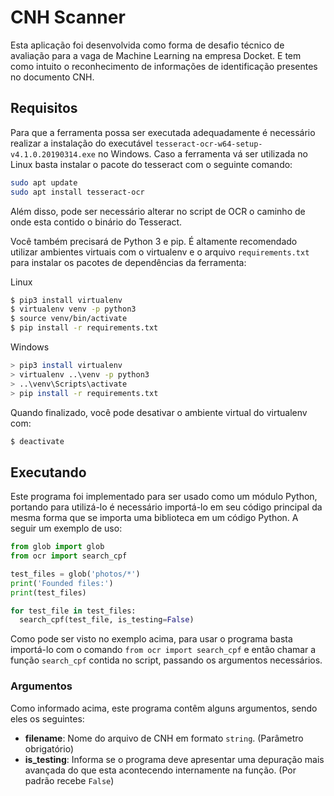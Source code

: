 # CNH Scanner

Esta aplicação foi desenvolvida como forma de desafio técnico de avaliação para a vaga de Machine Learning na empresa Docket. E tem como intuito o reconhecimento de informações de identificação presentes no documento CNH.

## Requisitos

Para que a ferramenta possa ser executada adequadamente é necessário realizar a instalação do executável ``tesseract-ocr-w64-setup-v4.1.0.20190314.exe`` no Windows. Caso a ferramenta vá ser utilizada no Linux basta instalar o pacote do tesseract com o seguinte comando:

```bash
sudo apt update
sudo apt install tesseract-ocr
```

Além disso, pode ser necessário alterar no script de OCR o caminho de onde esta contido o binário do Tesseract.

Você também precisará de Python 3 e pip. É altamente recomendado utilizar ambientes virtuais com o virtualenv e o arquivo `requirements.txt` para instalar os pacotes de dependências da ferramenta:

Linux

```bash
$ pip3 install virtualenv
$ virtualenv venv -p python3
$ source venv/bin/activate
$ pip install -r requirements.txt
```

Windows

```bash
> pip3 install virtualenv
> virtualenv ..\venv -p python3
> ..\venv\Scripts\activate
> pip install -r requirements.txt
```

Quando finalizado, você pode desativar o ambiente virtual do virtualenv com:

```bash
$ deactivate
```

## Executando

Este programa foi implementado para ser usado como um módulo Python, portando para utilizá-lo é necessário importá-lo em seu código principal da mesma forma que se importa uma biblioteca em um código Python. A seguir um exemplo de uso:

```python
from glob import glob
from ocr import search_cpf

test_files = glob('photos/*')
print('Founded files:')
print(test_files)

for test_file in test_files:
  search_cpf(test_file, is_testing=False)
```

Como pode ser visto no exemplo acima, para usar o programa basta importá-lo com o comando `from ocr import search_cpf` e então chamar a função `search_cpf` contida no script, passando os argumentos necessários.

### Argumentos

Como informado acima, este programa contêm alguns argumentos, sendo eles os seguintes:

* **filename**: Nome do arquivo de CNH em formato ``string``. (Parâmetro obrigatório)
* **is_testing**: Informa se o programa deve apresentar uma depuração mais avançada do que esta acontecendo internamente na função. (Por padrão recebe ``False``)